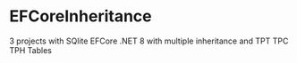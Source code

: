 # EFCoreInheritance
3 projects with SQlite EFCore .NET 8 with multiple inheritance and TPT TPC TPH Tables
